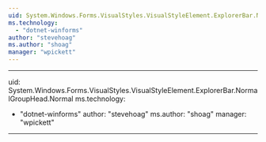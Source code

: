 ```yaml
---
uid: System.Windows.Forms.VisualStyles.VisualStyleElement.ExplorerBar.NormalGroupHead
ms.technology: 
  - "dotnet-winforms"
author: "stevehoag"
ms.author: "shoag"
manager: "wpickett"
---
```


---
uid: System.Windows.Forms.VisualStyles.VisualStyleElement.ExplorerBar.NormalGroupHead.Normal
ms.technology: 
  - "dotnet-winforms"
author: "stevehoag"
ms.author: "shoag"
manager: "wpickett"
---
